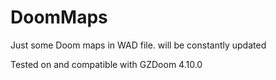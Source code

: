 # DoomMaps
Just some Doom maps in WAD file. will be constantly updated

Tested on and compatible with GZDoom 4.10.0
